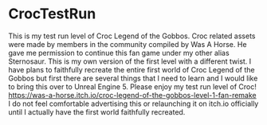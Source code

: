 # CrocTestRun
This is my test run level of Croc Legend of the Gobbos. Croc related assets were made by members in the community compiled by Was A Horse. He gave me permission to continue this fan game under my other alias Sternosaur. This is my own version of the first level with a different twist. I have plans to faithfully recreate the entire first world of Croc Legend of the Gobbos but first there are several things that I need to learn and I would like to bring this over to Unreal Engine 5. Please enjoy my test run level of Croc! https://was-a-horse.itch.io/croc-legend-of-the-gobbos-level-1-fan-remake I do not feel comfortable advertising this or relaunching it on itch.io officially until I actually have the first world faithfully recreated.
